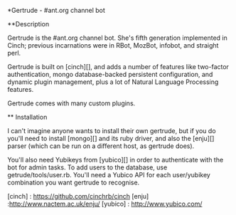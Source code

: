 *Gertrude - #ant.org channel bot

**Description

Gertrude is the #ant.org channel bot. She's fifth generation implemented in Cinch; 
previous incarnations were in RBot, MozBot, infobot, and straight perl.

Gertrude is built on [cinch][], and adds a number of features like two-factor authentication,
mongo database-backed persistent configuration, and dynamic plugin management, plus a lot of
Natural Language Processing features.

Gertrude comes with many custom plugins.


** Installation

I can't imagine anyone wants to install their own gertrude, but if you do you'll need to install
[mongo][] and its ruby driver, and also the [enju][] parser (which can be run on a different host,
as gertrude does). 

You'll also need Yubikeys from [yubico][] in order to authenticate with the bot for admin tasks.
To add users to the database, use getrude/tools/user.rb. You'll need a Yubico API for each user/yubikey
combination you want gertrude to recognise.

[cinch] : https://github.com/cinchrb/cinch
[enju] :http://www.nactem.ac.uk/enju/
[yubico] : http://www.yubico.com/

